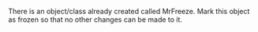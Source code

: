 There is an object/class already created called MrFreeze.  Mark this object as frozen so that no other changes can be made to it. 